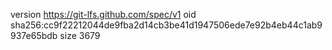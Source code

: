 version https://git-lfs.github.com/spec/v1
oid sha256:cc9f22212044de9fba2d14cb3be41d1947506ede7e92b4eb44c1ab9937e65bdb
size 3679
